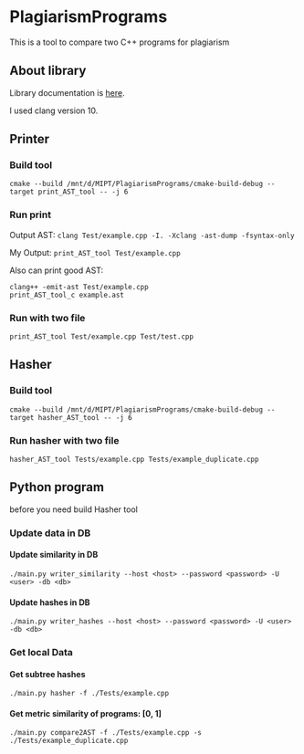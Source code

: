 # PlagiarismPrograms
This is a tool to compare two C++ programs for plagiarism

## About library

Library documentation is [here](https://clang.llvm.org/docs/LibTooling.html).

I used clang version 10.

## Printer
### Build tool
```
cmake --build /mnt/d/MIPT/PlagiarismPrograms/cmake-build-debug --target print_AST_tool -- -j 6
```
### Run print

Output AST: 
```clang Test/example.cpp -I. -Xclang -ast-dump -fsyntax-only``` 

My Output:
```print_AST_tool Test/example.cpp```

Also can print good AST:
```
clang++ -emit-ast Test/example.cpp
print_AST_tool_c example.ast
```

### Run with two file
```print_AST_tool Test/example.cpp Test/test.cpp```

## Hasher
### Build tool
```
cmake --build /mnt/d/MIPT/PlagiarismPrograms/cmake-build-debug --target hasher_AST_tool -- -j 6
```
### Run hasher with two file
```hasher_AST_tool Tests/example.cpp Tests/example_duplicate.cpp```

## Python program
before you need build Hasher tool
### Update data in DB
#### Update similarity in DB
```./main.py writer_similarity --host <host> --password <password> -U <user> -db <db>```
#### Update hashes in DB
```./main.py writer_hashes --host <host> --password <password> -U <user> -db <db>```

### Get local Data
#### Get subtree hashes
```./main.py hasher -f ./Tests/example.cpp```
#### Get metric similarity of programs: [0, 1]
```./main.py compare2AST -f ./Tests/example.cpp -s ./Tests/example_duplicate.cpp```
